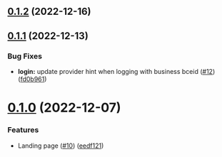 ## [0.1.2](https://github.com/bcgov/nr-frontend-starting-app/compare/v0.1.1...v0.1.2) (2022-12-16)



## [0.1.1](https://github.com/bcgov/nr-frontend-starting-app/compare/v0.1.0...v0.1.1) (2022-12-13)


### Bug Fixes

* **login:** update provider hint when logging with business bceid ([#12](https://github.com/bcgov/nr-frontend-starting-app/issues/12)) ([fd0b961](https://github.com/bcgov/nr-frontend-starting-app/commit/fd0b961604ab9820bb9076b634ee7cf0af30436e))



# [0.1.0](https://github.com/bcgov/nr-frontend-starting-app/compare/eedf121e2450fe9763830eec90f6ef5f1415c660...v0.1.0) (2022-12-07)


### Features

* Landing page ([#10](https://github.com/bcgov/nr-frontend-starting-app/issues/10)) ([eedf121](https://github.com/bcgov/nr-frontend-starting-app/commit/eedf121e2450fe9763830eec90f6ef5f1415c660))



